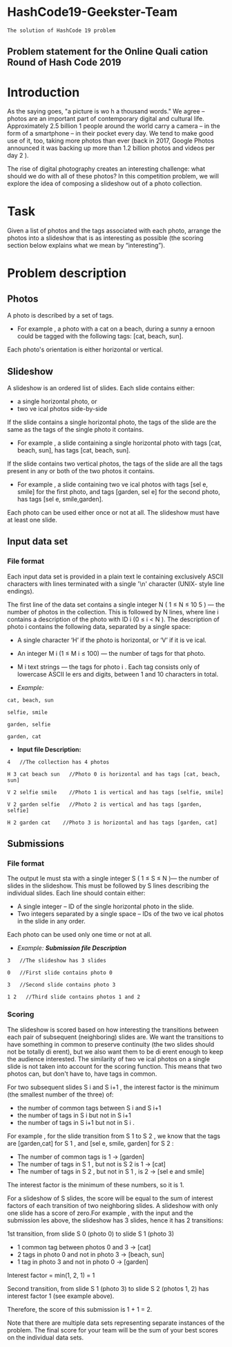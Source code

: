 # HashCode19-Geekster-Team
    The solution of HashCode 19 problem 


## Problem statement for the Online Quali cation Round of Hash Code 2019

# Introduction
As the saying goes, "a picture is wo h a thousand words." We agree – photos are an important part of contemporary digital and cultural life. Approximately 2.5 billion 1 people around the world carry a camera – in the form of a smartphone – in their pocket every day. We tend to make good use of it, too, taking more photos than ever (back in 2017, Google Photos announced it was backing up more than 1.2 billion photos and videos per day 2 ).

The rise of digital photography creates an interesting challenge: what should we do with all of these photos? In this competition problem, we will explore the idea of composing a slideshow out of a photo collection.

# Task
Given a list of photos and the tags associated with each photo, arrange the photos into a slideshow that is as interesting as possible (the scoring section below explains what we mean by “interesting”).

# Problem description

## Photos
A photo is described by a set of tags.

- For example , a photo with a cat on a beach, during a sunny a ernoon could be tagged with the following tags: [cat, beach, sun].

Each photo's orientation is either horizontal or vertical.

## Slideshow
A slideshow is an ordered list of slides. Each slide contains either:
- a single horizontal photo, or
- two ve ical photos side-by-side

If the slide contains a single horizontal photo, the tags of the slide are the same as the tags of the single photo it contains.

- For example , a slide containing a single horizontal photo with tags [cat, beach, sun], has tags [cat, beach, sun].

If the slide contains two vertical photos, the tags of the slide are all the tags present in any or both of the two photos it contains.

- For example , a slide containing two ve ical photos with tags [sel e, smile] for the first photo, and tags [garden, sel e] for the second photo, has tags [sel e, smile,garden].


Each photo can be used either once or not at all. The slideshow must have at least one slide.


## Input data set

### File format
Each input data set is provided in a plain text le containing exclusively ASCII characters with lines terminated with a single '\n' character (UNIX- style line endings). 

The first line of the data set contains a single integer N ( 1 ≤ N ≤ 10 5 ) — the number of photos in the collection. This is followed by N lines, where line i contains a description of the photo with ID i (0 ≤ i < N ). The description of photo i contains the following data, separated by a single space:
- A single character ‘H’ if the photo is horizontal, or ‘V’ if it is ve ical.
- An integer M i (1 ≤ M i ≤ 100) — the number of tags for that photo.
- M i text strings — the tags for photo i . Each tag consists only of lowercase ASCII le ers and digits, between 1 and 10 characters in total.


- *Example:*

```
cat, beach, sun

selfie, smile

garden, selfie

garden, cat
```

- **Input file Description:**
```
4   //The collection has 4 photos

H 3 cat beach sun   //Photo 0 is horizontal and has tags [cat, beach, sun]

V 2 selfie smile    //Photo 1 is vertical and has tags [selfie, smile]

V 2 garden selfie   //Photo 2 is vertical and has tags [garden, selfie]

H 2 garden cat    //Photo 3 is horizontal and has tags [garden, cat]
```

## Submissions
### File format
The output le must sta with a single integer S ( 1 ≤ S ≤ N )— the number of slides in the slideshow. This must be followed by S lines describing the individual slides. Each line should contain either:
- A single integer – ID of the single horizontal photo in the slide.
- Two integers separated by a single space – IDs of the two ve ical photos in the slide in any order.

Each photo can be used only one time or not at all.

- *Example: __Submission file Description__*
```
3   //The slideshow has 3 slides

0   //First slide contains photo 0

3   //Second slide contains photo 3

1 2   //Third slide contains photos 1 and 2
```

### Scoring
The slideshow is scored based on how interesting the transitions between each pair of subsequent (neighboring) slides are. We want the transitions to have something in common to preserve continuity (the two slides should not be totally di erent), but we also want them to be di erent enough to keep the audience interested. The similarity of two ve ical photos on a single slide is not taken into account for the scoring function. This means that two photos can, but don't have to, have tags in common. 

For two subsequent slides S i and S i+1 , the interest factor is the minimum (the smallest
number of the three) of:
- the number of common tags between S i and S i+1
- the number of tags in S i but not in S i+1
- the number of tags in S i+1 but not in S i .

For example , for the slide transition from S 1 to S 2 , we know that the tags are [garden,cat] for S 1 , and [sel e, smile, garden] for S 2 :
- The number of common tags is 1 → [garden]
- The number of tags in S 1 , but not is S 2 is 1 → [cat]
- The number of tags in S 2 , but not in S 1 , is 2 → [sel e and smile]

The interest factor is the minimum of these numbers, so it is 1.

For a slideshow of S slides, the score will be equal to the sum of interest factors of each transition of two neighboring slides. A slideshow with only one slide has a score of zero.For example , with the input and the submission les above, the slideshow has 3 slides, hence it has 2 transitions: 

1st transition, from slide S 0 (photo 0) to slide S 1 (photo 3)
- 1 common tag between photos 0 and 3 → [cat]
- 2 tags in photo 0 and not in photo 3 → [beach, sun]
- 1 tag in photo 3 and not in photo 0 → [garden]

Interest factor = min(1, 2, 1) = 1

Second transition, from slide S 1 (photo 3) to slide S 2 (photos 1, 2) has interest factor 1
(see example above).

Therefore, the score of this submission is 1 + 1 = 2.

Note that there are multiple data sets representing separate instances of the problem. The final
score for your team will be the sum of your best scores on the individual data sets.
